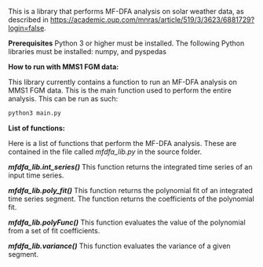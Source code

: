 This is a library that performs MF-DFA analysis on solar weather data, as
described in
https://academic.oup.com/mnras/article/519/3/3623/6881729?login=false.


**Prerequisites**
Python 3 or higher must be installed.
The following Python libraries must be installed: numpy, and pyspedas


**How to run with MMS1 FGM data:**

This library currently contains a function to run an MF-DFA analysis
on MMS1 FGM data. This is the main function used to perform the entire
analysis. This can be run as such:

```BASH
python3 main.py
```

**List of functions:**

Here is a list of functions that perform the MF-DFA analysis.
These are contained in the file called *mfdfa_lib.py* in the source folder.


***mfdfa_lib.int_series()***
This function returns the integrated time series of an input time series.


***mfdfa_lib.poly_fit()***
This function returns the polynomial fit of an integrated time series segment.
The function returns the coefficients of the polynomial fit.

***mfdfa_lib.polyFunc()***
This function evaluates the value of the polynomial from a set of fit
coefficients.

***mfdfa_lib.variance()***
This function evaluates the variance of a given segment.
